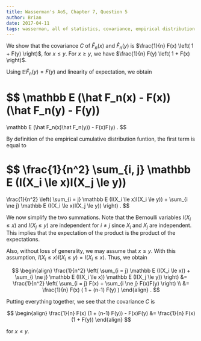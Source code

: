 ```yaml
---
title: Wasserman's AoS, Chapter 7, Question 5
author: Brian
date: 2017-04-11
tags: wasserman, all of statistics, covariance, empirical distribution function
---
```


We show that the covariance $C$ of $\hat F_n(x)$ and $\hat F_n(y)$ is
$\frac{1}{n} F(x) \left( 1 + F(y) \right)$, for $x \le y$. For $x \ge y$, we have
$\frac{1}{n} F(y) \left( 1 + F(x) \right)$.

Using $\mathbb E \hat F_n(y) = F(y)$ and linearity of expectation, we obtain

$$
\mathbb E (\hat F_n(x) - F(x)) (\hat F_n(y) - F(y))
=
\mathbb E (\hat F_n(x)\hat F_n(y)) - F(x)F(y)
.
$$

By definition of the empirical cumulative distribution funtion, the first term is equal to

$$
\frac{1}{n^2} \sum_{i, j} \mathbb E (I(X_i \le x)I(X_j \le y))
=
\frac{1}{n^2} \left( 
	\sum_{i = j} \mathbb E (I(X_i \le x)I(X_i \le y))
	+ \sum_{i \ne j} \mathbb E (I(X_i \le x)I(X_j \le y))
\right)
.
$$

We now simplify the two summations.
Note that the Bernoulli variables $I(X_i \le x)$ and $I(X_j \le y)$ are independent for $i \ne j$ since $X_i$ and $X_j$ are independent.
This implies that the expectation of the product is the product of the expectations.

Also, without loss of generality, we may assume that $x \le y$.  With this assumption, $I(X_i \le x)I(X_i \le y) = I(X_i \le x)$.
Thus, we obtain 

$$
\begin{align}
	\frac{1}{n^2} \left( 
			\sum_{i = j} \mathbb E (I(X_i \le x))
			+ \sum_{i \ne j} \mathbb E (I(X_i \le x)) \mathbb E (I(X_j \le y))
			\right)
	&=
	\frac{1}{n^2} \left( 
			\sum_{i = j} F(x)
			+ \sum_{i \ne j} F(x)F(y)
			\right)
	\\
	&=
	\frac{1}{n} F(x) (
			1 + (n-1) F(y)
			)
\end{align}
.
$$

Putting everything together, we see that the covariance $C$ is

$$
\begin{align}
\frac{1}{n} F(x) (1 + (n-1) F(y)) - F(x)F(y)
&=
\frac{1}{n} F(x) (1 + F(y))
\end{align}
$$

for $x \le y$.
